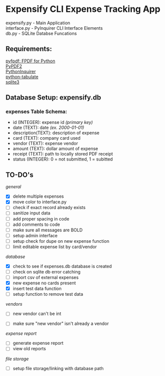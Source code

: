 # Expensify CLI Expense Tracking App

expensify.py - Main Application  
interface.py - PyInquirer CLI Interface Elements  
db.py - SQLite Databse Funcations  

## Requirements:

[pyfpdf: FPDF for Python](https://github.com/reingart/pyfpdf)  
[PyPDF2](https://github.com/mstamy2/PyPDF2)  
[PythonInquirer](https://github.com/CITGuru/PyInquirer)  
[python-tabulate](https://github.com/astanin/python-tabulate)  
[sqlite3](https://docs.python.org/3/library/sqlite3.html)  

## Database Setup: expensify.db

### expenses Table Schema:

- id (INTEGER): expense id *(primary key)*
- date (TEXT): date *(ex. 2000-01-01)*
- description(TEXT): description of expense
- card (TEXT): company card used
- vendor (TEXT): expense vendor
- amount (TEXT): dollar amount of expense
- receipt (TEXT): path to locally stored PDF receipt
- status (INTEGER): 0 = not submitted, 1 = subitted

## TO-DO's

*general*
- [x] delete multiple expenses
- [x] move color to interface.py
- [ ] check if exact record already exists
- [ ] sanitize input data
- [ ] add proper spacing in code
- [ ] add comments to code
- [ ] make sure all messages are BOLD
- [ ] setup admin interface
- [ ] setup check for dupe on new expense function
- [ ] limit editable expense list by card/vendor

*database*

- [x] check to see if expenses.db database is created
- [ ] check on sqlite db error catching
- [ ] import csv of external expenses
- [x] new expense no cards present
- [x] insert test data function
- [ ] setup function to remove test data

*vendors*

- [ ] new vendor can't be int
- [ ] make sure "new vendor" isn't already a vendor


*expense report*

- [ ] generate expense report
- [ ] view old reports

*file storage*

- [ ] setup file storage/linking with database path
